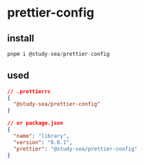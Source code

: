 # prettier-config

## install

```js
pnpm i @study-sea/prettier-config
```

## used

```json
// .prettierrc
{
  "@study-sea/prettier-config"
}

// or package.json
{
  "name": "library",
  "version": "0.0.1",
  "prettier": "@study-sea/prettier-config"
}

```
